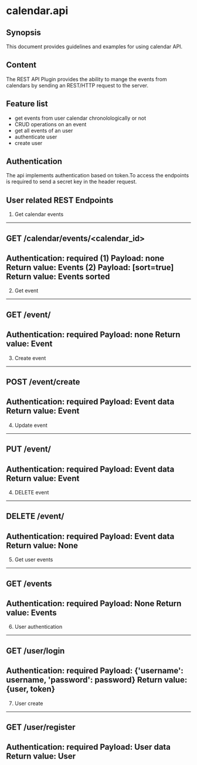 # calendar.api
## Synopsis
This document provides guidelines and examples for using calendar API.
## Content
The REST API Plugin provides the ability to mange the events from calendars by sending an REST/HTTP request to the server.
## Feature list
- get events from user calendar chronolologically or not
- CRUD operations on an event
- get all events of an user
- authenticate user
- create user
## Authentication
The api implements authentication based on token.To access the endpoints is required to send a secret key in the header request.
## User related REST Endpoints
1. Get calendar events
-------------------------------------
GET /calendar/events/<calendar_id>
-------------------------------------
Authentication: required
(1) Payload: none
   Return value: Events
(2) Payload: [sort=true]
   Return value: Events sorted  
-------------------------------------
2. Get event
-------------------------------------
GET /event/<id>
-------------------------------------
Authentication: required
Payload: none
   Return value: Event
-------------------------------------
3. Create event
-------------------------------------
POST /event/create
-------------------------------------
Authentication: required
Payload: Event data 
Return value: Event
-------------------------------------
4. Update event
-------------------------------------
PUT /event/<id>
-------------------------------------
Authentication: required
Payload: Event data
Return value: Event
-------------------------------------
4. DELETE event
-------------------------------------
DELETE /event/<id>
-------------------------------------
Authentication: required
Payload: Event data
Return value: None
-------------------------------------
5. Get user events
-------------------------------------
GET /events
-------------------------------------
Authentication: required
Payload: None
Return value: Events
-------------------------------------
6. User authentication
-------------------------------------
GET /user/login
-------------------------------------
Authentication: required
Payload: {'username': username, 'password': password}
Return value: {user, token}
-------------------------------------
7. User create
-------------------------------------
GET /user/register
-------------------------------------
Authentication: required
Payload: User data
Return value: User
-------------------------------------










